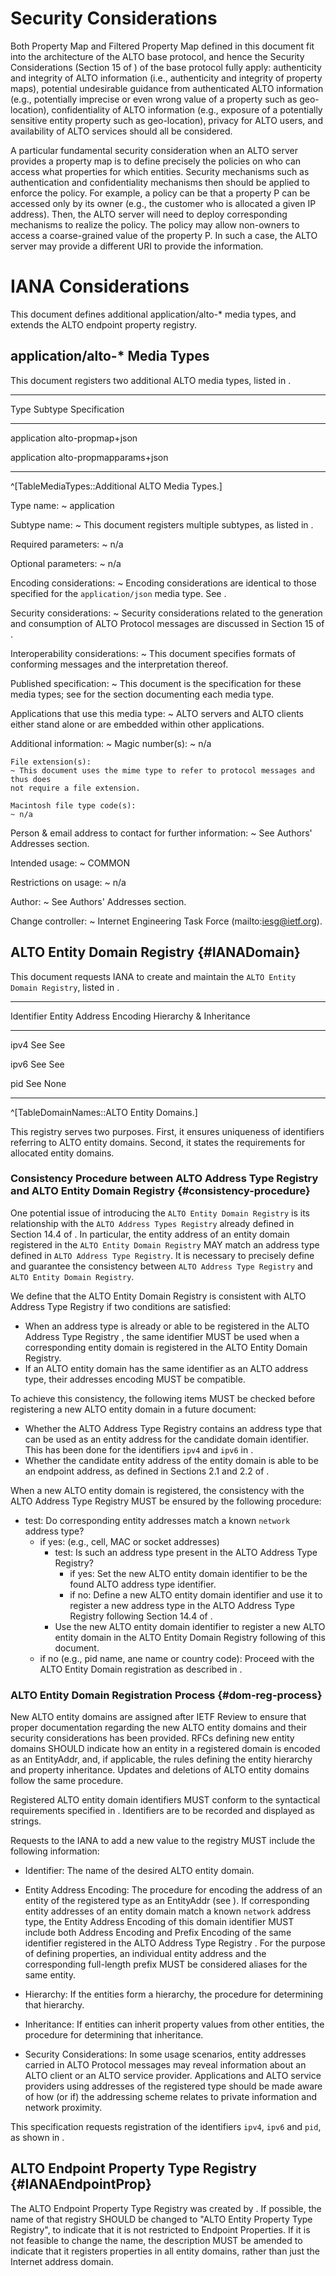 # Security Considerations

<!-- How the SC of the base protocol fits the new service. -->

Both Property Map and Filtered Property Map defined in this document
fit into the architecture of the ALTO base protocol, and hence the Security
Considerations (Section 15 of [](#RFC7285)) of the base protocol fully apply:
authenticity and integrity of ALTO information (i.e., authenticity and integrity
of property maps), potential undesirable guidance from authenticated ALTO 
information (e.g., potentially imprecise or even wrong value of a property 
such as geo-location), confidentiality of ALTO information (e.g., exposure of
a potentially sensitive entity property such as geo-location), privacy for 
ALTO users, and availability of ALTO services should all be considered.

A particular fundamental security consideration when an ALTO server provides
a property map is to define precisely the policies on who can access what 
properties for which entities. Security mechanisms such as authentication and
confidentiality mechanisms then should be applied to enforce the policy. For 
example, a policy can be that a property P can be accessed only by its owner
(e.g., the customer who is allocated a given IP address).
Then, the ALTO server will need to deploy corresponding mechanisms to 
realize the policy. The policy may allow non-owners to access a coarse-grained
value of the property P. In such a case, the ALTO server may provide a different
URI to provide the information.

<!-- How about the additional considerations. -->

<!-- For confidentiality of ALTO information, similar to the discussion in Section
15.3 of [](#RFC7285), properties in a Property Map resource may expose sensitive
customer-specific information. If in this case, an ALTO server may limit access
to those properties by providing several different Property Maps: For
non-sensitive properties, the ALTO server would provide a URI which accepts
requests from any ALTO client; Sensitive properties, on the other hand, would
only be available via a private URI which would require the authentication to
the ALTO client. -->

<!--
Also, while technically this document does not introduce any security risks not
inherent in the Endpoint Property Service defined by [](#RFC7285),
the GET-mode Property Map resource defined in this document does make it easier
for an ALTO client to download large numbers of property values. Accordingly, an
ALTO server SHOULD limit GET-mode Property Maps to properties which do not
contain sensitive data.
-->

# IANA Considerations

This document defines additional application/alto-* media types, and extends
the ALTO endpoint property registry.

## application/alto-* Media Types

This document registers two additional ALTO media types, listed in
[](#TableMediaTypes).

-------------------------------------------------------------
Type        Subtype                 Specification
----------- ----------------------- -------------------------
application alto-propmap+json       [](#FullPropMapMediaType)

application alto-propmapparams+json [](#filter-prop-map-params)

-------------------------------------------------------------

^[TableMediaTypes::Additional ALTO Media Types.]

Type name:
~ application

Subtype name:
~ This document registers multiple subtypes, as listed in [](#TableMediaTypes).

Required parameters:
~ n/a

Optional parameters:
~ n/a

Encoding considerations:
~ Encoding considerations are identical to those specified for the
`application/json` media type. See [](#RFC7159).

Security considerations:
~ Security considerations related to the generation and consumption of ALTO
Protocol messages are discussed in Section 15 of [](#RFC7285).

Interoperability considerations:
~ This document specifies formats of conforming messages and the interpretation
thereof.

Published specification:
~ This document is the specification for these media types; see
[](#TableMediaTypes) for the section documenting each media type.

Applications that use this media type:
~ ALTO servers and ALTO clients either stand alone or are embedded within other
applications.

Additional information:
~   Magic number(s):
    ~ n/a

    File extension(s):
    ~ This document uses the mime type to refer to protocol messages and thus does
    not require a file extension.

    Macintosh file type code(s):
    ~ n/a

Person &amp; email address to contact for further information:
~ See Authors' Addresses section.

Intended usage:
~ COMMON

Restrictions on usage:
~ n/a

Author:
~ See Authors' Addresses section.

Change controller:
~ Internet Engineering Task Force (mailto:iesg@ietf.org).

## ALTO Entity Domain Registry {#IANADomain}

This document requests IANA to create and maintain the `ALTO Entity Domain
Registry`, listed in [](#TableDomainNames).

--------------------------------------------------------------
Identifier Entity Address Encoding Hierarchy &amp; Inheritance
---------- ----------------------- ---------------------------
ipv4       See [](#ipv4-domain)    See [](#inet-inheritance)

ipv6       See [](#ipv6-domain)    See [](#inet-inheritance)

pid        See [](#pid-domain)     None

--------------------------------------------------------------

^[TableDomainNames::ALTO Entity Domains.]

This registry serves two purposes. First, it ensures uniqueness of identifiers
referring to ALTO entity domains. Second, it states the requirements for allocated
entity domains.

<!--
This registry is considered as an extension of the `ALTO Address Type Registry`
defined in Section 14.4 of [](#RFC7285). It must be noted that:

- An entity MAY or MAY NOT be an endpoint. For example, `pid` is registered as
an entity domain in [](#TableDomainNames), but it is not an endpoint address
type.
- An endpoint MUST be an entity. For example, `ipv4` and `ipv6` are already
registered in `ALTO Address Type Registry` in [](#RFC7285), so they MUST have
the same identifier when registered as entity domains.
-->

### Consistency Procedure between ALTO Address Type Registry and ALTO Entity Domain Registry {#consistency-procedure}

One potential issue of introducing the `ALTO Entity Domain Registry` is its relationship
with the `ALTO Address Types Registry` already defined in Section 14.4 of
[](#RFC7285). In particular, the entity address of an entity domain registered in the
`ALTO Entity Domain Registry` MAY match an address type defined in `ALTO Address Type
Registry`. It is necessary to precisely define and guarantee the consistency
between `ALTO Address Type Registry` and `ALTO Entity Domain Registry`.

<!--
This section specifies the consistency procedure between `ALTO Address Type
Registry` and `ALTO Domain Registry`.
-->

<!-- there is therefore a risk of separately registering the address type
and the domain when they point to the same thing. This section specifies how to
ensure the consistency between `ALTO Address Type Registry` (See Section 14.4 of
[](#RFC7285)) and `ALTO Domain Registry`.-->


We define that the ALTO Entity Domain Registry is consistent with ALTO Address Type
Registry if two conditions are satisfied:

- When an address type is already or able to be registered in the ALTO Address
Type Registry [](#RFC7285), the same identifier MUST be used when a
corresponding entity domain is registered in the ALTO Entity Domain Registry.
- If an ALTO entity domain has the same identifier as an ALTO address type, their
  addresses encoding MUST be compatible.

To achieve this consistency, the following items MUST be checked before
registering a new ALTO entity domain in a future document:

- Whether the ALTO Address Type Registry contains an address type that can be
  used as an entity address for the candidate domain identifier. This has been
  done for the identifiers `ipv4` and `ipv6` in [](#TableDomainNames).
- Whether the candidate entity address of the entity domain is able to be an endpoint address,
  as defined in Sections 2.1 and 2.2 of [](#RFC7285).

<!-- It is RECOMMANDED that a new ALTO entity domain be registered when the corresponding address type is registered based on ALTO Address Type Registry [](#RFC7285). -->

<!-- TODO: PLACE HOLDER for consistency -->

<!--
One potential issue of introducing the ALTO Domain Registry is its relationship
with the ALTO Address Types Registry already defined in [RFC7285].

To achieve consistency, this document considers each ALTO address type defines
an ALTO domain. For example, the address types ipv4 and ipv6 define the ipv4 and
ipv6 domains respectively. To achieve consistency for future ALTO address types,
it is required that each new ALTO address type to be registered in the ALTO
Address Type Registry MUST also be registered as a domain in the ALTO Domain
Registry. And the Entity Address Encoding of the corresponding domain MUST
include both Address Encoding and Prefix Encoding of this address type.
-->

When a new ALTO entity domain is registered, the consistency with the ALTO Address
Type Registry MUST be ensured by the following procedure:

- test: Do corresponding entity addresses match a known `network` address type?
    - if yes: (e.g., cell, MAC or socket addresses)
        - test: Is such an address type present in the ALTO Address Type
          Registry?
            - if yes: Set the new ALTO entity domain identifier to be the found ALTO
              address type identifier.
            - if no: Define a new ALTO entity domain identifier and use it to register
              a new address type in the ALTO Address Type Registry following
              Section 14.4 of [](#RFC7285).
        - Use the new ALTO entity domain identifier to register a new ALTO entity domain in
          the ALTO Entity Domain Registry following [](#dom-reg-process) of this
          document.
    - if no (e.g., pid name, ane name or country code): Proceed with the ALTO
      Entity Domain registration as described in [](#dom-reg-process).

<!--
Other extensions that introduce new ALTO address types and domains that
are also cognizant of the present extensions can directly proceed as follows:

- When a new address type is registered in the ALTO Address Type Registry
[](#RFC7285), the same identifier MUST be also registered in the ALTO Domain
Registry.
- Proceed as described in [](#dom-reg-process).
-->

<!--
This registry is considered as an extension of the "ALTO Address Type Registry"
defined in Section 14.4 of [](#RFC7285). In particularly,

- An entity MAY or MAY NOT be an endpoint. For example, "pid" is registered as
an entity domain in [](#TableDomainNames), but it is not an endpoint address
type.
- An endpoint MUST be an entity. For example, "ipv4" and "ipv6" are already
registered in "ALTO Address Type Registry" in [](#RFC7285), so they MUST be
registered as entity domains.

When a new address type is registered in the ALTO Address Type Registry
[](#RFC7285), the same identifier MUST be also registered in the ALTO Entity
Domain Registry. And the Entity Address Encoding of this entity domain
identifier MUST include both Address Encoding and Prefix Encoding of the same
identifier registered in the ALTO Address Type Registry [](#RFC7285). For the
purpose of defining properties, an individual entity address and the
corresponding full-length prefix MUST be considered aliases for the same entity.
-->

### ALTO Entity Domain Registration Process {#dom-reg-process}

New ALTO entity domains are assigned after IETF Review [](#RFC5226) to ensure that
proper documentation regarding the new ALTO entity domains and their security
considerations has been provided. RFCs defining new entity domains SHOULD indicate how
an entity in a registered domain is encoded as an EntityAddr, and, if
applicable, the rules defining the entity hierarchy and property inheritance.
Updates and deletions of ALTO entity domains follow the same procedure.

Registered ALTO entity domain identifiers MUST conform to the syntactical requirements
specified in [](#domain-names). Identifiers are to be recorded and displayed as
strings.

Requests to the IANA to add a new value to the registry MUST include the
following information:

- Identifier: The name of the desired ALTO entity domain.

- Entity Address Encoding: The procedure for encoding the address of an entity
of the registered type as an EntityAddr (see [](#entity-addrs)). If
corresponding entity addresses of an entity domain match a known `network` address type,
the Entity Address Encoding of this domain identifier MUST include both Address
Encoding and Prefix Encoding of the same identifier registered in the ALTO
Address Type Registry [](#RFC7285). For the purpose of defining properties, an
individual entity address and the corresponding full-length prefix MUST be
considered aliases for the same entity.

- Hierarchy: If the entities form a hierarchy, the procedure for determining
that hierarchy.

- Inheritance: If entities can inherit property values from other entities, the
procedure for determining that inheritance.

- Security Considerations: In some usage scenarios, entity addresses carried in
ALTO Protocol messages may reveal information about an ALTO client or an ALTO
service provider. Applications and ALTO service providers using addresses of
the registered type should be made aware of how (or if) the addressing scheme
relates to private information and network proximity.

This specification requests registration of the identifiers `ipv4`, `ipv6` and
`pid`, as shown in [](#TableDomainNames).

## ALTO Endpoint Property Type Registry {#IANAEndpointProp}

The ALTO Endpoint Property Type Registry was created by [](#RFC7285). If
possible, the name of that registry SHOULD be changed to "ALTO Entity Property
Type Registry", to indicate that it is not restricted to Endpoint Properties.
If it is not feasible to change the name, the description MUST be amended to
indicate that it registers properties in all entity domains, rather than just the
Internet address domain.
